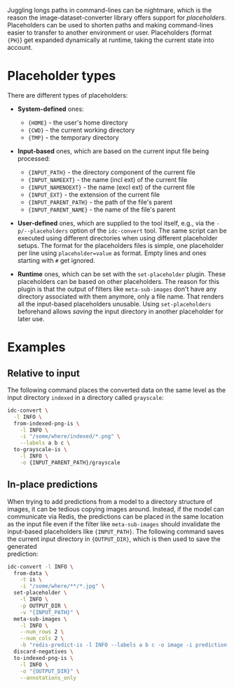 Juggling longs paths in command-lines can be nightmare, which is the reason
the image-dataset-converter library offers support for *placeholders*. 
Placeholders can be used to shorten paths and making command-lines easier
to transfer to another environment or user. Placeholders (format `{PH}`) 
get expanded dynamically at runtime, taking the current state into account.

# Placeholder types

There are different types of placeholders:

* **System-defined** ones: 

    * `{HOME}` - the user's home directory
    * `{CWD}` - the current working directory
    * `{TMP}` - the temporary directory

* **Input-based** ones, which are based on the current input file being processed:

    * `{INPUT_PATH}` - the directory component of the current file
    * `{INPUT_NAMEEXT}` - the name (incl ext) of the current file
    * `{INPUT_NAMENOEXT}` - the name (excl ext) of the current file
    * `{INPUT_EXT}` - the extension of the current file
    * `{INPUT_PARENT_PATH}` - the path of the file's parent
    * `{INPUT_PARENT_NAME}` - the name of the file's parent

* **User-defined** ones, which are supplied to the tool itself, e.g., via the
  `-p/--placeholders` option of the `idc-convert` tool. The same script can
  be executed using different directories when using different placeholder 
  setups. The format for the placeholders files is simple, one placeholder
  per line using `placeholder=value` as format. Empty lines and ones starting 
  with `#` get ignored.

* **Runtime** ones, which can be set with the `set-placeholder` plugin.
  These placeholders can be based on other placeholders. The reason for this
  plugin is that the output of filters like `meta-sub-images` don't have any
  directory associated with them anymore, only a file name. That renders all
  the input-based placeholders unusable. Using `set-placeholders` beforehand
  allows *saving* the input directory in another placeholder for later use.


# Examples

## Relative to input

The following command places the converted data on the same level as the
input directory `indexed` in a directory called `grayscale`:

```bash
idc-convert \
  -l INFO \
  from-indexed-png-is \
    -l INFO \
    -i "/some/where/indexed/*.png" \
    --labels a b c \
  to-grayscale-is \
    -l INFO \
    -o {INPUT_PARENT_PATH}/grayscale
```

## In-place predictions

When trying to add predictions from a model to a directory structure of images,
it can be tedious copying images around. Instead, if the model can communicate
via Redis, the predictions can be placed in the same location as the input
file even if the filter like `meta-sub-images` should invalidate the input-based
placeholders like `{INPUT_PATH}`. The following command saves the current
input directory in `{OUTPUT_DIR}`, which is then used to save the generated\
prediction:

```bash
idc-convert -l INFO \
  from-data \
    -t is \
    -i "/some/where/**/*.jpg" \
  set-placeholder \
    -l INFO \
    -p OUTPUT_DIR \
    -v "{INPUT_PATH}" \
  meta-sub-images \
    -l INFO \
    --num_rows 2 \
    --num_cols 2 \
    -b "redis-predict-is -l INFO --labels a b c -o image -i prediction -t 10" \
  discard-negatives \
  to-indexed-png-is \
    -l INFO \
    -o "{OUTPUT_DIR}" \
    --annotations_only
```
